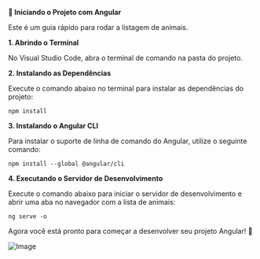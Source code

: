 **🚀 Iniciando o Projeto com Angular**

Este é um guia rápido para rodar a listagem de animais.

**1. Abrindo o Terminal**

No Visual Studio Code, abra o terminal de comando na pasta do projeto.

**2. Instalando as Dependências**

Execute o comando abaixo no terminal para instalar as dependências do projeto:
```
npm install
```

**3. Instalando o Angular CLI**

Para instalar o suporte de linha de comando do Angular, utilize o seguinte comando:
```
npm install --global @angular/cli
```

**4. Executando o Servidor de Desenvolvimento**

Execute o comando abaixo para iniciar o servidor de desenvolvimento e abrir uma aba no navegador com a lista de animais:
```
ng serve -o
```

Agora você está pronto para começar a desenvolver seu projeto Angular! 🎉

![Image](https://i.imgur.com/YcqwZEG.png)
